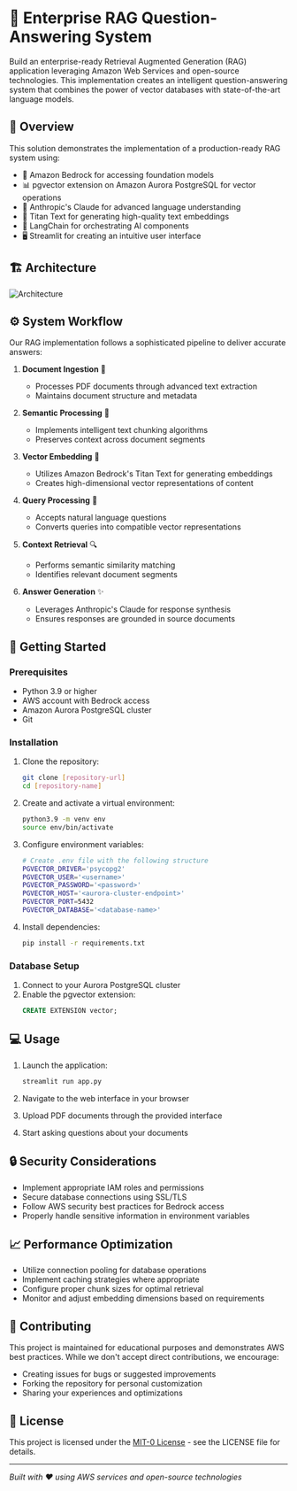 # 🤖 Enterprise RAG Question-Answering System

Build an enterprise-ready Retrieval Augmented Generation (RAG) application leveraging Amazon Web Services and open-source technologies. This implementation creates an intelligent question-answering system that combines the power of vector databases with state-of-the-art language models.

## 🎯 Overview

This solution demonstrates the implementation of a production-ready RAG system using:

- 🚀 Amazon Bedrock for accessing foundation models
- 📊 pgvector extension on Amazon Aurora PostgreSQL for vector operations
- 🧠 Anthropic's Claude for advanced language understanding
- 💫 Titan Text for generating high-quality text embeddings
- 🔗 LangChain for orchestrating AI components
- 🖥️ Streamlit for creating an intuitive user interface

## 🏗️ Architecture

![Architecture](static/RAG_APG.png)

## ⚙️ System Workflow

Our RAG implementation follows a sophisticated pipeline to deliver accurate answers:

1. **Document Ingestion** 📄
   - Processes PDF documents through advanced text extraction
   - Maintains document structure and metadata

2. **Semantic Processing** 🔄
   - Implements intelligent text chunking algorithms
   - Preserves context across document segments

3. **Vector Embedding** 🎯
   - Utilizes Amazon Bedrock's Titan Text for generating embeddings
   - Creates high-dimensional vector representations of content

4. **Query Processing** 💭
   - Accepts natural language questions
   - Converts queries into compatible vector representations

5. **Context Retrieval** 🔍
   - Performs semantic similarity matching
   - Identifies relevant document segments

6. **Answer Generation** ✨
   - Leverages Anthropic's Claude for response synthesis
   - Ensures responses are grounded in source documents

## 🚀 Getting Started

### Prerequisites

- Python 3.9 or higher
- AWS account with Bedrock access
- Amazon Aurora PostgreSQL cluster
- Git

### Installation

1. Clone the repository:
   ```bash
   git clone [repository-url]
   cd [repository-name]
   ```

2. Create and activate a virtual environment:
   ```bash
   python3.9 -m venv env
   source env/bin/activate
   ```

3. Configure environment variables:
   ```bash
   # Create .env file with the following structure
   PGVECTOR_DRIVER='psycopg2'
   PGVECTOR_USER='<username>'
   PGVECTOR_PASSWORD='<password>'
   PGVECTOR_HOST='<aurora-cluster-endpoint>'
   PGVECTOR_PORT=5432
   PGVECTOR_DATABASE='<database-name>'
   ```

4. Install dependencies:
   ```bash
   pip install -r requirements.txt
   ```

### Database Setup

1. Connect to your Aurora PostgreSQL cluster
2. Enable the pgvector extension:
   ```sql
   CREATE EXTENSION vector;
   ```

## 💻 Usage

1. Launch the application:
   ```bash
   streamlit run app.py
   ```

2. Navigate to the web interface in your browser
3. Upload PDF documents through the provided interface
4. Start asking questions about your documents

## 🔒 Security Considerations

- Implement appropriate IAM roles and permissions
- Secure database connections using SSL/TLS
- Follow AWS security best practices for Bedrock access
- Properly handle sensitive information in environment variables

## 📈 Performance Optimization

- Utilize connection pooling for database operations
- Implement caching strategies where appropriate
- Configure proper chunk sizes for optimal retrieval
- Monitor and adjust embedding dimensions based on requirements

## 🤝 Contributing

This project is maintained for educational purposes and demonstrates AWS best practices. While we don't accept direct contributions, we encourage:

- Creating issues for bugs or suggested improvements
- Forking the repository for personal customization
- Sharing your experiences and optimizations

## 📝 License

This project is licensed under the [MIT-0 License](https://spdx.org/licenses/MIT-0.html) - see the LICENSE file for details.

---

*Built with ❤️ using AWS services and open-source technologies*
